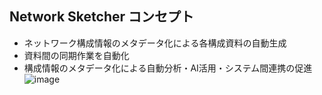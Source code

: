 ## Network Sketcher コンセプト
* ネットワーク構成情報のメタデータ化による各構成資料の自動生成
* 資料間の同期作業を自動化
* 構成情報のメタデータ化による自動分析・AI活用・システム間連携の促進
![image](https://github.com/user-attachments/assets/2b5b20c7-a7c4-4cbf-bfb6-3326c3246cd4)












